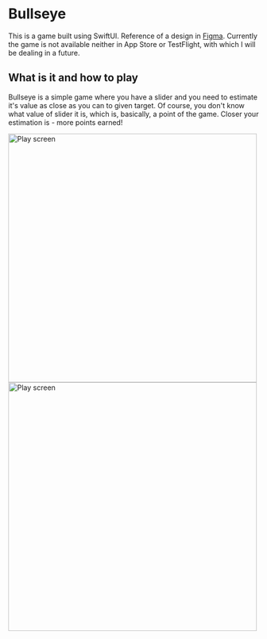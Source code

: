 # Bullseye
This is a game built using SwiftUI. Reference of a design in <a href="https://www.figma.com/file/3MBMeYd2hP4rajTbHnZL0z/Bullseye?node-id=0%3A1">Figma</a>.
Currently the game is not available neither in App Store or TestFlight, with which I will be dealing in a future.

## What is it and how to play
Bullseye is a simple game where you have a slider and you need to estimate it's value as close as you can to given target. Of course, you don't know what value of slider it is, which is, basically, a point of the game. Closer your estimation is - more points earned!
<div>
<img height="500" src="https://i.ibb.co/Y7dDfxD/Simulator-Screen-Shot-i-Pod-touch-7th-generation-2021-05-31-at-01-46-14.png" alt="Play screen" border="0"> <img height="500" src="https://i.ibb.co/cySNh9k/Simulator-Screen-Shot-i-Pod-touch-7th-generation-2021-05-31-at-01-53-15.png" alt="Play screen" border="0">
</div>

